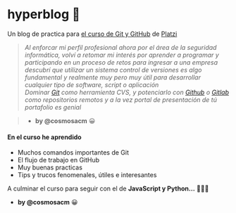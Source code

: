 # hyperblog 🦅
Un blog de practica para [el curso de Git y GitHub](https://platzi.com/cursos/git-github/ "curso de Git y Github") de [Platzi](https://platzi.com/ "Platzi")

> _Al enforcar mi perfil profesional ahora por el área de la seguridad informática, volví a retomar mi interés por aprender a programar y participando en un proceso de retos para ingresar a una empresa descubrí que utilizar un sistema control de versiones es algo fundamental y realmente muy pero muy útil para desarrollar cualquier tipo de software, script o aplicación_  
> _Dominar [Git](https://git-scm.com/ "Git") como herramienta CVS, y potenciarlo con [Github](https://github.com/ "GitHub") o [Gitlab](https://gitlab.com/ "GitLab") como repositorios remotos y a la vez portal de presentación de tú portafolio es genial_

> + **by @cosmosacm** 😀

#### En el curso he aprendido

+ Muchos comandos importantes de Git
+ El flujo de trabajo en GitHub
+ Muy buenas practicas
+ Tips y trucos fenomenales, útiles e interesantes

A culminar el curso para seguir con el de **JavaScript y Python...** 👨🏼‍💻

+ **by @cosmosacm** 😀
